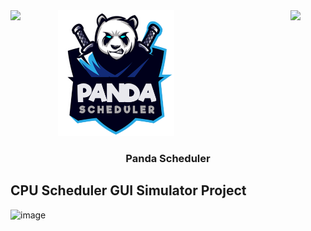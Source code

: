 <div style="display: flex; justify-content: space-between;">
  <img src="https://media.tenor.com/PRcQePKtLYYAAAAi/blue-blueflame.gif" width="22%" style="margin-right: 20px;">
  <a href="https://github.com/AhmedBakrXI/Panda-Scheduler">
    <img src="https://github.com/AhmedBakrXI/Panda-Scheduler/blob/main/src%2Fmain%2Fresources%2Fcom%2Fos%2Fcpu_scheduler%2Fassets%2Flogo.png" width="50%">
  </a>
  <img src="https://media.tenor.com/PRcQePKtLYYAAAAi/blue-blueflame.gif" width="22%">
</div>



<h3 align="center"> Panda Scheduler </h3>

## CPU Scheduler GUI Simulator Project 
![image](https://github.com/AhmedBakrXI/Panda-Scheduler/assets/114930002/2861c220-3928-47b8-a0d5-f2e04c2ca3c0)
